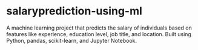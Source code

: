 # salaryprediction-using-ml
A machine learning project that predicts the salary of individuals based on features like experience, education level, job title, and location. Built using Python, pandas, scikit-learn, and Jupyter Notebook.
